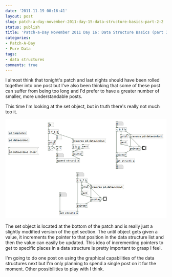 ```yaml
---
date: '2011-11-19 00:16:41'
layout: post
slug: patch-a-day-november-2011-day-15-data-structure-basics-part-2-2
status: publish
title: 'Patch-a-Day November 2011 Day 16: Data Structure Basics (part 3)'
categories:
- Patch-A-Day
- Pure Data
tags:
- data structures
comments: true
---
```


I almost think that tonight's patch and last nights should have been rolled together into one post but I've also been thinking that some of these post can suffer from being too long and I'd prefer to have a greater number of smaller, more understandable posts.

This time I'm looking at the set object, but in truth there's really not much too it.

![Setting values for specific data structure items](/a/2011-11-19-patch-a-day-november-2011-day-15-data-structure-basics-part-2-2/setting-specifics.png)

The set object is located at the bottom of the patch and is really just a slightly modified version of the get section. The until object gets given a value, it increments the pointer to that position in the data structure list and then the value can easily be updated. This idea of incrementing pointers to get to specific places in a data structure is pretty important to grasp I feel.

I'm going to do one post on using the graphical capabilities of the data structures next but I'm only planning to spend a single post on it for the moment. Other possibilities to play with I think.
